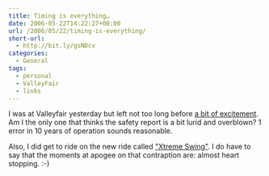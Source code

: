 ```yaml
---
title: Timing is everything…
date: 2006-05-22T14:22:27+00:00
url: /2006/05/22/timing-is-everything/
short-url:
  - http://bit.ly/gsNDcv
categories:
  - General
tags:
  - personal
  - ValleyFair
  - links
---
```

I was at Valleyfair yesterday but left not too long before <a href="http://www.startribune.com/462/story/446161.html">a bit of excitement</a>. Am I the only one that thinks the safety report is a bit lurid and overblown? 1 error in 10 years of operation sounds reasonable.

Also, I did get to ride on the new ride called <a href="http://www.valleyfair.com/public/attractions/rides/thrill_rides/xtreme_swing.cfm">"Xtreme Swing"</a>. I do have to say that the moments at apogee on that contraption are: almost heart stopping. :-)